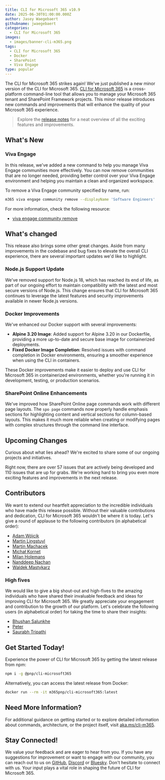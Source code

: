 ```yaml
---
title: CLI for Microsoft 365 v10.9
date: 2025-06-30T01:00:00.000Z
author: Jasey Waegebaert
githubname: jwaegebaert
categories:
  - CLI for Microsoft 365
images:
  - images/banner-cli-m365.png
tags:
  - CLI for Microsoft 365
  - Docker
  - SharePoint
  - Viva Engage
type: popular
---
```


The CLI for Microsoft 365 strikes again! We've just published a new minor version of the CLI for Microsoft 365. [CLI for Microsoft 365](https://aka.ms/cli-m365) is a cross-platform command-line tool that allows you to manage your Microsoft 365 tenant and SharePoint Framework projects. This minor release introduces new commands and improvements that will enhance the quality of your Microsoft 365 experience.

> Explore the [release notes](https://aka.ms/cli-m365/notes) for a neat overview of all the exciting features and improvements. 

## What's New

### Viva Engage

In this release, we've added a new command to help you manage Viva Engage communities more effectively. You can now remove communities that are no longer needed, providing better control over your Viva Engage environment and helping you maintain a clean and organized workspace.

To remove a Viva Engage community specified by name, run:

```sh
m365 viva engage community remove --displayName 'Software Engineers'
```

For more information, check the following resource:
- [viva engage community remove](https://pnp.github.io/cli-microsoft365/cmd/viva/engage/engage-community-remove/)

## What's changed

This release also brings some other great changes. Aside from many improvements in the codebase and bug fixes to elevate the overall CLI experience, there are several important updates we'd like to highlight.

### Node.js Support Update

We've removed support for Node.js 18, which has reached its end of life, as part of our ongoing effort to maintain compatibility with the latest and most secure versions of Node.js. This change ensures that CLI for Microsoft 365 continues to leverage the latest features and security improvements available in newer Node.js versions.

### Docker Improvements

We've enhanced our Docker support with several improvements:

- **Alpine 3.20 Image**: Added support for Alpine 3.20 in our Dockerfile, providing a more up-to-date and secure base image for containerized deployments.
- **Fixed Docker Image Completion**: Resolved issues with command completion in Docker environments, ensuring a smoother experience when using the CLI in containers.

These Docker improvements make it easier to deploy and use CLI for Microsoft 365 in containerized environments, whether you're running it in development, testing, or production scenarios.

### SharePoint Online Enhancements

We've improved how SharePoint Online page commands work with different page layouts. The `spo page` commands now properly handle emphasis sections for highlighting content and vertical sections for column-based layouts. This makes it much more reliable when creating or modifying pages with complex structures through the command line interface.

## Upcoming Changes

Curious about what lies ahead? We're excited to share some of our ongoing projects and initiatives.

Right now, there are over 57 issues that are actively being developed and 110 issues that are up for grabs. We're working hard to bring you even more exciting features and improvements in the next release.

## Contributors

We want to extend our heartfelt appreciation to the incredible individuals who have made this release possible. Without their valuable contributions and dedication, CLI for Microsoft 365 wouldn't be where it is today. Let's give a round of applause to the following contributors (in alphabetical order):

- [Adam Wójcik](https://github.com/Adam-it)
- [Martin Lingstuyl](https://github.com/martinlingstuyl)
- [Martin Machacek](https://github.com/MartinM85)
- [Michał Kornet](https://github.com/mkm17)
- [Milan Holemans](https://github.com/milanholemans)
- [Nanddeep Nachan](https://github.com/nanddeepn)
- [Waldek Mastykarz](https://github.com/waldekmastykarz)

### High fives

We would like to give a big shout-out and high-fives to the amazing individuals who have shared their invaluable feedback and ideas for improving CLI for Microsoft 365. We greatly appreciate your engagement and contribution to the growth of our platform. Let's celebrate the following users (in alphabetical order) for taking the time to share their insights:

- [Bhushan Salunkhe](https://github.com/I-BhushanSalunkhe)
- [Peter](https://github.com/quantrpeter)
- [Saurabh Tripathi](https://github.com/Saurabh7019)

## Get Started Today!

Experience the power of CLI for Microsoft 365 by getting the latest release from npm:

```bash
npm i -g @pnp/cli-microsoft365
```

Alternatively, you can access the latest release from Docker:

```bash
docker run --rm -it m365pnp/cli-microsoft365:latest
```

## Need More Information?

For additional guidance on getting started or to explore detailed information about commands, architecture, or the project itself, visit [aka.ms/cli-m365](https://aka.ms/cli-m365).

## Stay Connected!

We value your feedback and are eager to hear from you. If you have any suggestions for improvement or want to engage with our community, you can reach out to us on [GitHub](https://github.com/pnp/cli-microsoft365/issues), [Discord](https://aka.ms/cli-m365/discord) or [Bluesky](https://bsky.app/profile/climicrosoft365.bsky.social). Don't hesitate to connect with us. Your input plays a vital role in shaping the future of CLI for Microsoft 365.
